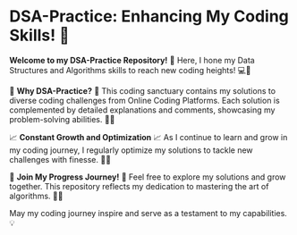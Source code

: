 # **DSA-Practice: Enhancing My Coding Skills! 🚀**

**Welcome to my DSA-Practice Repository!** 🎉 Here, I hone my Data Structures and Algorithms skills to reach new coding heights! 💻💪

🌟 **Why DSA-Practice?** 🌟
This coding sanctuary contains my solutions to diverse coding challenges from Online Coding Platforms. Each solution is complemented by detailed explanations and comments, showcasing my problem-solving abilities. 🧠📝

📈 **Constant Growth and Optimization** 📈
As I continue to learn and grow in my coding journey, I regularly optimize my solutions to tackle new challenges with finesse. 💫🚀

🌌 **Join My Progress Journey!** 🌌
Feel free to explore my solutions and grow together. This repository reflects my dedication to mastering the art of algorithms. 🚀🌠

May my coding journey inspire and serve as a testament to my capabilities. 💡
